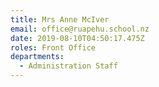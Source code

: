 ```yaml
---
title: Mrs Anne McIver
email: office@ruapehu.school.nz
date: 2019-08-10T04:50:17.475Z
roles: Front Office
departments:
  - Administration Staff
---
```



